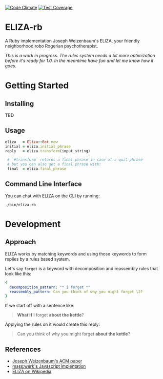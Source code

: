 [![Code Climate](https://codeclimate.com/github/tansengming/eliza-rb/badges/gpa.svg)](https://codeclimate.com/github/tansengming/eliza-rb)
[![Test Coverage](https://codeclimate.com/github/tansengming/eliza-rb/badges/coverage.svg)](https://codeclimate.com/github/tansengming/eliza-rb/coverage)

# ELIZA-rb

A Ruby implementation Joseph Weizenbaum's ELIZA, your friendly neighborhood robo Rogerian psychotherapist.

_This is a work in progress. The rules system needs a bit more optimization before it's ready for 1.0. In the meantime have fun and let me know how it goes._

# Getting Started

## Installing

TBD

## Usage

```ruby
eliza   = Eliza::Bot.new
initial = eliza.initial_phrase
reply   = eliza.transform(input_string)

 # `#transform` returns a final phrase in case of a quit phrase
 # but you can also get a final phrase with:
 final  = eliza.final_phrase
```

## Command Line Interface

You can chat with ELIZA on the CLI by running:

`./bin/eliza-rb`

# Development

## Approach

ELIZA works by matching keywords and using those keywords to form replies by a rules based system.

Let's say `forget` is a keyword with decomposition and reassembly rules that look like this:

```yaml
{
  decomposition_pattern: "* i forget *"
  reassembly_pattern: Can you think of why you might forget \2?
}

```

If we start off with a sentence like:

> **What if** I forget **about the kettle**?

Applying the rules on it would create this reply:

> Can you think of why you might forget **about the kettle**?

## References

- [Joseph Weizenbaum's ACM paper](https://www.csee.umbc.edu/courses/331/papers/eliza.html)
- [mass:werk's Javascript implentation](http://www.masswerk.at/elizabot/)
- [ELIZA on Wikipedia](https://en.wikipedia.org/wiki/ELIZA)